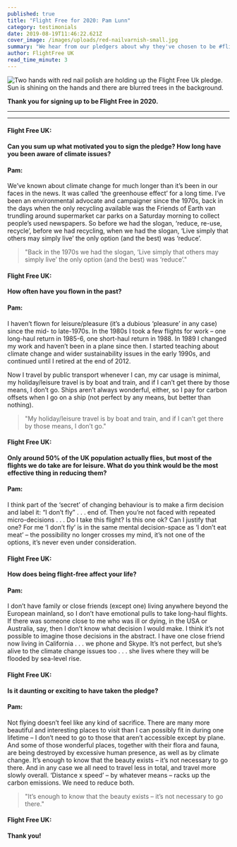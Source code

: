 ```yaml
---
published: true
title: "Flight Free for 2020: Pam Lunn"
category: testimonials
date: 2019-08-19T11:46:22.621Z
cover_image: /images/uploads/red-nailvarnish-small.jpg
summary: "We hear from our pledgers about why they've chosen to be #flightfree in 2020"
author: FlightFree UK
read_time_minute: 3
---
```

![Two hands with red nail polish are holding up the Flight Free Uk pledge. Sun is shining on the hands and there are blurred trees in the background. ](/images/uploads/red-nailvarnish.jpg)

**Thank you for signing up to be Flight Free in 2020.** 

- - -

- - -

#### **Flight Free UK:**

**Can you sum up what motivated you to sign the pledge? How long have you been aware of climate issues?**

#### Pam:

We’ve known about climate change for much longer than it’s been in our faces in the news. It was called ‘the greenhouse effect’ for a long time. I’ve been an environmental advocate and campaigner since the 1970s, back in the days when the only recycling available was the Friends of Earth van trundling around supermarket car parks on a Saturday morning to collect people’s used newspapers. So before we had the slogan, ‘reduce, re-use, recycle’, before we had recycling, when we had the slogan, ‘Live simply that others may simply live’ the only option (and the best) was ‘reduce’.

> "Back in the 1970s we had the slogan, ‘Live simply that others may simply live’ the only option (and the best) was ‘reduce’."

#### **Flight Free UK:**

**How often have you flown in the past?**

#### Pam:

I haven’t flown for leisure/pleasure (it’s a dubious ‘pleasure’ in any case) since the mid- to late-1970s. In the 1980s I took a few flights for work – one long-haul return in 1985-6, one short-haul return in 1988. In 1989 I changed my work and haven’t been in a plane since then. I started teaching about climate change and wider sustainability issues in the early 1990s, and continued until I retired at the end of 2012.

Now I travel by public transport whenever I can, my car usage is minimal, my holiday/leisure travel is by boat and train, and if I can’t get there by those means, I don’t go. Ships aren’t always wonderful, either, so I pay for carbon offsets when I go on a ship (not perfect by any means, but better than nothing).

> "My holiday/leisure travel is by boat and train, and if I can’t get there by those means, I don’t go."

#### **Flight Free UK:**

**Only around 50% of the UK population actually flies, but most of the flights we do take are for leisure. What do you think would be the most effective thing in reducing them?**

#### Pam:

I think part of the ‘secret’ of changing behaviour is to make a firm decision and label it: “I don’t fly” . . . end of. Then you’re not faced with repeated micro-decisions . . . Do I take this flight? Is this one ok? Can I justify that one? For me ‘I don’t fly’ is in the same mental decision-space as ‘I don’t eat meat’ – the possibility no longer crosses my mind, it’s not one of the options, it’s never even under consideration.

#### **Flight Free UK:**

**How does being flight-free affect your life?**

#### Pam:

I don’t have family or close friends (except one) living anywhere beyond the European mainland, so I don’t have emotional pulls to take long-haul flights. If there was someone close to me who was ill or dying, in the USA or Australia, say, then I don’t know what decision I would make. I think it’s not possible to imagine those decisions in the abstract. I have one close friend now living in California . . . we phone and Skype. It’s not perfect, but she’s alive to the climate change issues too . . . she lives where they will be flooded by sea-level rise.

#### **Flight Free UK:**

**Is it daunting or exciting to have taken the pledge?** 

#### Pam:

Not flying doesn’t feel like any kind of sacrifice. There are many more beautiful and interesting places to visit than I can possibly fit in during one lifetime – I don’t need to go to those that aren’t accessible except by plane. And some of those wonderful places, together with their flora and fauna, are being destroyed by excessive human presence, as well as by climate change. It’s enough to know that the beauty exists – it’s not necessary to go there. And in any case we all need to travel less in total, and travel more slowly overall. ‘Distance x speed’ – by whatever means – racks up the carbon emissions. We need to reduce both.

> "It’s enough to know that the beauty exists – it’s not necessary to go there."

#### **Flight Free UK:**

**Thank you!**
